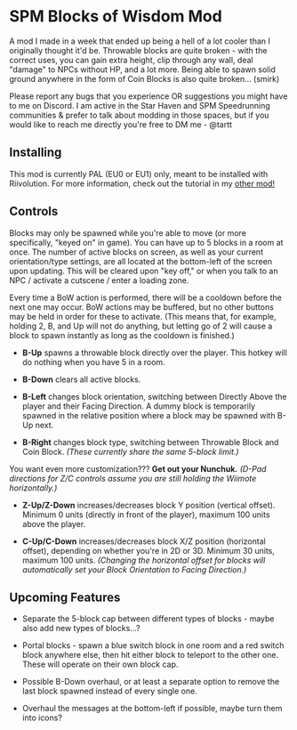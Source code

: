 # SPM Blocks of Wisdom Mod
A mod I made in a week that ended up being a hell of a lot cooler than I originally thought it'd be. Throwable blocks are quite broken - with the correct uses, you can gain extra height, clip through any wall, deal "damage" to NPCs without HP, and a lot more. Being able to spawn solid ground anywhere in the form of Coin Blocks is also quite broken... (smirk)

Please report any bugs that you experience OR suggestions you might have to me on Discord. I am active in the Star Haven and SPM Speedrunning communities & prefer to talk about modding in those spaces, but if you would like to reach me directly you're free to DM me - @tartt

## Installing
This mod is currently PAL (EU0 or EU1) only, meant to be installed with Riivolution. For more information, check out the tutorial in my [other mod!](https://github.com/shiken-yme/spm-pit-randomizer/blob/main/README.md)

## Controls
Blocks may only be spawned while you're able to move (or more specifically, "keyed on" in game). You can have up to 5 blocks in a room at once. The number of active blocks on screen, as well as your current orientation/type settings, are all located at the bottom-left of the screen upon updating. This will be cleared upon "key off," or when you talk to an NPC / activate a cutscene / enter a loading zone.

Every time a BoW action is performed, there will be a cooldown before the next one may occur. BoW actions may be buffered, but no other buttons may be held in order for these to activate. (This means that, for example, holding 2, B, and Up will not do anything, but letting go of 2 will cause a block to spawn instantly as long as the cooldown is finished.)

* **B-Up** spawns a throwable block directly over the player. This hotkey will do nothing when you have 5 in a room.

* **B-Down** clears all active blocks.

* **B-Left** changes block orientation, switching between Directly Above the player and their Facing Direction. A dummy block is temporarily spawned in the relative position where a block may be spawned with B-Up next.

* **B-Right** changes block type, switching between Throwable Block and Coin Block. *(These currently share the same 5-block limit.)*

You want even more customization??? **Get out your Nunchuk.** *(D-Pad directions for Z/C controls assume you are still holding the Wiimote horizontally.)*

* **Z-Up/Z-Down** increases/decreases block Y position (vertical offset). Minimum 0 units (directly in front of the player), maximum 100 units above the player.

* **C-Up/C-Down** increases/decreases block X/Z position (horizontal offset), depending on whether you're in 2D or 3D. Minimum 30 units, maximum 100 units. *(Changing the horizontal offset for blocks will automatically set your Block Orientation to Facing Direction.)*

## Upcoming Features

* Separate the 5-block cap between different types of blocks - maybe also add new types of blocks...?

* Portal blocks - spawn a blue switch block in one room and a red switch block anywhere else, then hit either block to teleport to the other one. These will operate on their own block cap.

* Possible B-Down overhaul, or at least a separate option to remove the last block spawned instead of every single one.

* Overhaul the messages at the bottom-left if possible, maybe turn them into icons?
